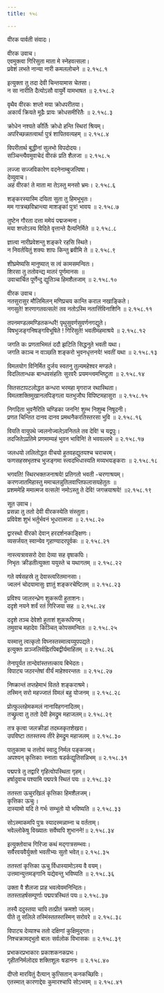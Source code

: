 ```yaml
---
title: १५८

---
```

वीरक पार्वती संवादः।  
  
वीरक उवाच।  
एवमुक्त्वा गिरिसुता माता मे स्नेहवत्सला।  
प्रवेशं लभते नान्या नारी कमललोचने ॥ २.१५८.१  
  
इत्युक्ता तु तदा देवी चिन्तयामास चेतसा।  
न सा नारीति दैत्योऽसौ वायुर्मे यामभाषत ॥ २.१५८.२  
  
वृथैव वीरकः शप्तो मया क्रोधपरीतया।  
अकार्यं क्रियते मूढैः प्रायः क्रोधसमीरितैः ॥ २.१५८.३  
  
क्रोधेन नश्यते कीर्तिः क्रोधो हन्ति स्थिरां श्रियम्।  
अपरिच्छन्नतत्वार्था पुत्रं शापितवत्यहम् ॥ २.१५८.४  
  
विपरीतार्थ बुद्धीनां सुलभो विपदोदयः।  
सञ्चिन्त्यैवमुवाचेदं वीरकं प्रति शैलजा ॥ २.१५८.५  
  
लज्जा सज्जविकारेण वदनेनाम्बुजत्विषा।  
देव्युवाच।  
अहं वीरक! ते माता मा तेऽस्तु मनसो भ्रमः। २.१५८.६  
  
शङ्करस्यास्मि दयिता सुता तु हिमभूभृतः।  
मम गात्रच्छविभ्रान्त्या माशङ्कां पुत्र! भावय ॥ २.१५८.७  
  
तुष्टेन गौरता दत्ता ममेयं पद्मजन्मना।  
मया शप्तोऽस्य विदिते वृत्तान्ते दैत्यनिर्मिते ॥ २.१५८.८  
  
ज्ञात्वा नारीप्रवेशन्तु शङ्करे रहसि स्थिते।  
न निवर्तयितुं शक्यः शापः किन्तु ब्रवीमि ते ॥ २.१५८.९  
  
शीघ्रमेष्यसि मानुष्यात् स त्वं कामसमन्वितः।  
शिरसा तु ततोवन्द्य मातरं पूर्णमानसः ॥  
उवाचार्चित पूर्णेन्दु द्युतिञ्च हिमशैलजाम् ॥ २.१५८.१०  
  
वीरक उवाच।  
नतसुरासुर मौलिमिलन् मणिप्रचय कान्ति कराल नखाङ्किते।  
नगसुते! शरणागतवत्सले! तव नतोऽस्मि नतार्त्तिविनाशिनि ॥ २.१५८.११  
  
तपनमण्डलमण्डितकन्धरै! पृथुसुवर्णसुवर्णनगद्युते।  
विषभुजङ्गनिषङ्गविभूषिते ! गिरिसुते! भवतीमहमाश्रये ॥ २.१५८.१२  
  
जगति कः प्रणताभिमतं ददौ झटिति सिद्धनुते भवती यथा।  
जगति काञ्च न वाञ्छति शङ्करो भुवनधृत्तनये! भवतीं यथा ॥ २.१५८.१३  
  
विमलयोग विनिर्मित दुर्जय स्वतनु तुल्यमहेश्वर मण्डले।  
विदलितान्धक बान्धवसंहतिः सुरवरैः प्रयमन्त्वमभिष्टुता ॥ २.१५८.१४  
  
सितसटापटलोद्धत कन्धरा भरमहा मृगराज रथास्थिता।  
विमलशक्तिमुखानलपिङ्गला यतभुजौघ विपिष्टमहासुरा ॥ २.१५८.१५  
  
निगदिता भुवनैरिति चण्डिका जननि! शुम्भ निशुम्ब निषूदनी।  
प्रणत चिन्तित दानव दानव प्रमथनैकरतिस्तरसा भुवि ॥ २.१५८.१६  
  
वियति वायुपथे ज्वलनोज्वलेऽवनितले तव देवि! च यद्वपुः।  
तदजितेऽप्रतिमे प्रणमाम्यहं भुवन भाविनि! ते भववल्लभे ॥ २.१५८.१७  
  
जलधयो ललितोद्धत वीचयो हुतवहद्युतयश्च चराचरम्।  
फणसहस्रभृतश्च भुजङ्गमा स्त्वदभिधास्यति मय्यभयङ्कराः ॥ २.१५८.१८  
  
भगवति! स्थिरभक्तजनाश्रये! प्रतिगतो भवती -चरणाश्रयम्।  
करणजातमिहास्तु ममाचलन्नुतिलवाप्तिफलासयहेतुतः ॥  
प्रशममेहि ममात्मज वत्सले! नमोऽस्तु ते देवि! जगत्त्रयाश्रये! ॥२.१५८.१९  
  
सूत उवाच।  
प्रसन्ना तु ततो देवी वीरकस्येति संस्तुता।  
प्रविवेश शुभं भर्तुर्भवनं भूधरात्मजा ॥ २.१५८.२०  
  
द्वारस्थो वीरको देवान् हरदर्शनकाङ्क्षिणः।  
व्यसर्जयत् स्वान्येव गृहाण्यादरपूर्वकः ॥ २.१५८.२१  
  
नास्त्यत्रावसरो देवा देव्या सह वृषाकपिः।  
निभृतः क्रीडतीत्युक्ता ययुस्ते च यथागतम् ॥ २.१५८.२२  
  
गते वर्षसहस्रे तु देवास्त्वरितमानसाः।  
ज्वलनं चोदयामासुः ज्ञातुं शङ्करचेष्टितम् ॥ २.१५८.२३  
  
प्रविश्य जालरन्ध्रेण शुकरूपी हुताशनः।  
ददृशे नयने शर्वं रतं गिरिजया सह ॥ २.१५८.२४  
  
ददृशे तञ्च देवेशो हुताशं शुकरूपिणम्।  
तमुवाच महादेवः किञ्चित् कोपसमन्वितः ॥ २.१५८.२५  
  
यस्मात्तु त्वत्कृतो विघ्नस्तस्मात्वय्युपपद्यते।  
इत्युक्तः प्राञ्जलिर्वह्निरपिबद्वीर्यमाहितम् ॥ २.१५८.२६  
  
तेनापूर्यत तान्देवांस्तत्तत्काय बिभेदतः।  
विपाट्य जठरन्तेषां वीर्यं माहेश्वरन्ततः ॥ २.१५८.२७  
  
निष्क्रान्तं तप्तहेमाभं वितते शङ्कराश्रमे।  
तस्मिन् सरो महज्जातं विमलं बहु योजनम् ॥ २.१५८.२८  
  
प्रोत्फुल्लहेमकमलं नानाविहगनादितम्।  
तच्छ्रुत्वा तु ततो देवी हेमद्रुम महाजलम्॥ २.१५८.२९  
  
तत्र कृत्वा जलक्रीडां तदब्जकृतशेखरा।  
उपविष्टा ततस्तस्य तीरे हेमद्रुम महाजलम् ॥ २.१५८.३०  
  
पातुकामा च तत्तोयं स्वादु निर्मल पङ्कजम्।  
अपश्यन् कृत्तिकाः स्नाताः षडर्कद्युतिसन्निभम् ॥ २.१५८.३१  
  
पद्मपत्रे तु तद्वारि गृहित्वोपस्थिता गृहम्।  
हर्षादुवाच पश्यामि पद्मपत्रे स्थितं पयः ॥ २.१५८.३२  
  
ततस्ता ऊचुरखिलं कृत्तिका हिमशैलजम्।  
कृत्तिका ऊचुः।  
दास्यामो यदि ते गर्भः सम्भूतो यो भविष्यति ॥ २.१५८.३३  
  
सोऽस्माकमपि पुत्रः स्यादस्मन्नाम्ना च वर्तताम्।  
भवेल्लोकेषु विख्यातः सर्वेष्वपि शुभानने!॥ २.१५८.३४  
  
इत्युक्तोवाच गिरिजा कथं मद्गात्रसम्भवः।  
सर्वैरवयवैर्युक्तो भवतीभ्यः सुतो भवेत्॥ २.१५८.३५  
  
ततस्तां कृत्तिका ऊचु र्विधास्यामोऽस्य वै वयम्।  
उत्तमान्युत्तमङ्गानि यद्येवन्तु भविष्यति ॥ २.१५८.३६  
  
उक्ता वै शैलजा प्राह भवत्वेवमनिन्दितः।  
ततस्ताहर्षसम्पूर्णाः पद्मपत्रस्थितं पयः॥ २.१५८.३७  
  
तस्यै ददुस्तया चापि तत्प्रीतं क्रमशो जलम्।  
पीते तु सलिले तस्मिंस्ततस्तस्मिन् सरोवरे ॥ २.१५८.३८  
  
विपाट्य देव्याश्च ततो दक्षिणां कुक्षिमुद्गतः।  
निश्चक्रामद्भुतो बालः सर्वलोक विभासकः ॥ २.१५८.३९  
  
प्रभाकरप्रभाकारः प्रकाशकनकप्रभः।  
गृहीतनिर्मलोदग्र शक्तिशूलः षडाननः ॥ २.१५८.४०  
  
दीप्तो मारयितुं दैत्यान् कुत्सितान् कनकच्छिविः।  
एतस्मात् कारणाद्देवः कुमारश्चापि सोऽभवम् ॥ २.१५८.४१